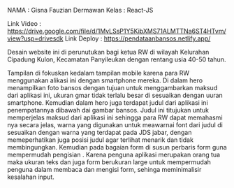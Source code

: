 NAMA : Gisna Fauzian Dermawan
Kelas : React-JS

Link Video : https://drive.google.com/file/d/1MvLSsP1Y5KibXMS71ALMTTNa6ST4HTvm/view?usp=drivesdk
Link Deploy : https://pendataanbansos.netlify.app/

Desain website ini di perunutukan bagi ketua RW di wilayah Kelurahan Cipadung Kulon, Kecamatan Panyileukan dengan rentang usia  40-50 tahun.

Tampilan di fokuskan kedalam tampilan mobile karena para RW menggunakan alikasi ini dengan smartphone mereka. Di dalam hero menampilkan foto bansos dengan tujuan untuk menggambarkan maksud dari aplikasi ini, ukuran gmar tidak terlalu besar di sesuaikan dengan uuran smartphone. Kemudian dalam hero juga terdapat judul dari aplikasi ini penempatannya dibawah dai gambar bansos. Judul ini titujukan untuk memperjelas maksud dari aplikasi ini sehingga para RW dapat memahasmi nya secara jelas, warna yang digunakan untuk meawarnai font dari judul di sesuaikan dengan warna yang terdapat pada JDS jabar, dengan memeperhatikan juga posisi judul agar terlihat menarik dan tidak membingungkan.
Kemudian pada bagaian form di susun perbaris form guna mempermudah pengisian . Karena penguna aplikasi merupakan orang tua maka ukuran teks dan juga form berukuran large untuk mempermudah penguna dalam membaca dan mengisi form, sehinga meminimalisir kesalahan input.
